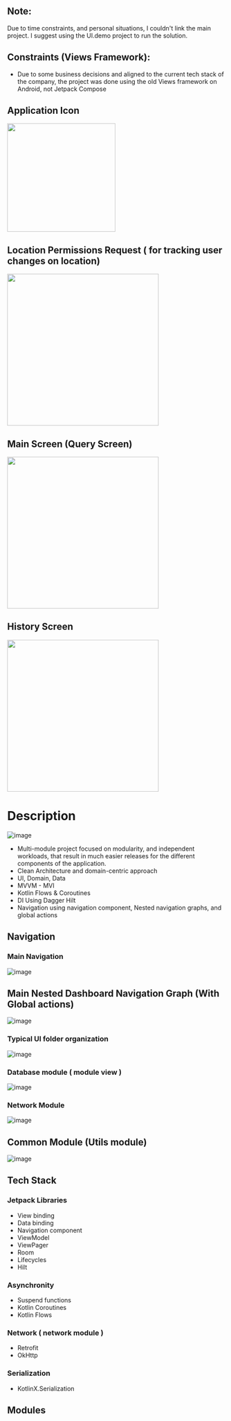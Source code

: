 ## Note:
Due to time constraints, and personal situations, I couldn't link the main project. I suggest using the UI.demo project to run the solution.

## Constraints (Views Framework):
- Due to some business decisions and aligned to the current tech stack of the company, the project was done using the old Views framework on Android, not Jetpack Compose

## Application Icon
<img src="https://github.com/camilogo1200/ip-api-app/assets/456256/dd9c54ed-b8ff-4060-85bd-33345e1ffdea" width="250px"/>


## Location Permissions Request ( for tracking user changes on location)
<img src="https://github.com/camilogo1200/ip-api-app/assets/456256/f751d283-c436-4fad-ad52-f3e4066abdba" width="350px"/>

## Main Screen (Query Screen)
<img src="https://github.com/camilogo1200/ip-api-app/assets/456256/15c35c46-205d-42bb-8435-44e29474423c" width="350px"/>

## History Screen
<img src="https://github.com/camilogo1200/ip-api-app/assets/456256/380da7f1-754b-42ed-83ae-f371d2a69e78" width="350px"/>


# Description

![image](https://github.com/camilogo1200/ip-api-app/assets/456256/c063b818-4bb7-419c-8364-5bf26e8d7a7c)


- Multi-module project focused on modularity, and independent workloads, that result in  much easier releases for the different components of the application.
- Clean Architecture and domain-centric approach
- UI, Domain, Data
- MVVM - MVI
- Kotlin Flows & Coroutines
- DI Using Dagger Hilt
- Navigation using navigation component, Nested navigation graphs, and global actions

## Navigation

### Main Navigation
![image](https://github.com/camilogo1200/ip-api-app/assets/456256/bd399481-664b-4a18-a9b3-250122172989)

## Main Nested Dashboard Navigation Graph (With Global actions)

![image](https://github.com/camilogo1200/ip-api-app/assets/456256/32d497e4-8c17-40fa-91e9-1fc091502f73)

### Typical UI folder organization
![image](https://github.com/camilogo1200/ip-api-app/assets/456256/0c434da6-4dbd-4333-a2f8-95042053e42c)

### Database module ( module view )
![image](https://github.com/camilogo1200/ip-api-app/assets/456256/67162f4b-f3b1-447d-84ac-ab937880e865)

### Network Module
![image](https://github.com/camilogo1200/ip-api-app/assets/456256/d88a2810-d983-4812-b9af-7dc85fad209e)

## Common Module (Utils module) 
![image](https://github.com/camilogo1200/ip-api-app/assets/456256/cf73a058-ba06-49e5-aa28-3fa45af2ff94)


## Tech Stack 

### Jetpack Libraries
- View binding
- Data binding
- Navigation component
- ViewModel
- ViewPager
- Room
- Lifecycles
- Hilt

### Asynchronity 
- Suspend functions
- Kotlin Coroutines
- Kotlin Flows

### Network ( network module )
- Retrofit
- OkHttp

### Serialization
- KotlinX.Serialization

## Modules

